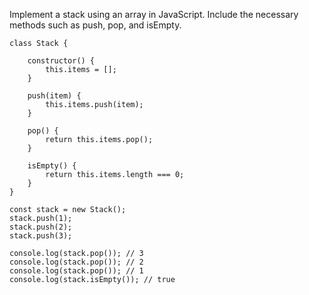 Implement a stack using an array in JavaScript. Include the necessary methods such as push, pop, and isEmpty.

```
class Stack {

    constructor() {
        this.items = [];
    }

    push(item) {
        this.items.push(item);
    }

    pop() {
        return this.items.pop();
    }

    isEmpty() {
        return this.items.length === 0;
    }
}

const stack = new Stack();
stack.push(1);
stack.push(2);
stack.push(3);

console.log(stack.pop()); // 3
console.log(stack.pop()); // 2
console.log(stack.pop()); // 1
console.log(stack.isEmpty()); // true


```